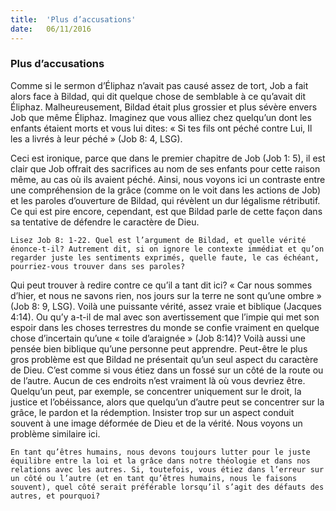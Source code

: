 ```yaml
---
title:  'Plus d’accusations'
date:   06/11/2016
---
```


### Plus d’accusations

Comme si le sermon d’Éliphaz n’avait pas causé assez de tort, Job a fait alors face à Bildad, qui dit quelque chose de semblable à ce qu’avait dit Éliphaz. Malheureusement, Bildad était plus grossier et plus sévère envers Job que même Éliphaz. Imaginez que vous alliez chez quelqu’un dont les enfants étaient morts et vous lui dites: « Si tes fils ont péché contre Lui, Il les a livrés à leur péché » (Job 8: 4, LSG).

Ceci est ironique, parce que dans le premier chapitre de Job (Job 1: 5), il est clair que Job offrait des sacrifices au nom de ses enfants pour cette raison même, au cas où ils avaient péché. Ainsi, nous voyons ici un contraste entre une compréhension de la grâce (comme on le voit dans les actions de Job) et les paroles d’ouverture de Bildad, qui révèlent un dur légalisme rétributif. Ce qui est pire encore, cependant, est que Bildad parle de cette façon dans sa tentative de défendre le caractère de Dieu.

`Lisez Job 8: 1-22. Quel est l’argument de Bildad, et quelle vérité énonce-t-il? Autrement dit, si on ignore le contexte immédiat et qu’on regarder juste les sentiments exprimés, quelle faute, le cas échéant, pourriez-vous trouver dans ses paroles?`

Qui peut trouver à redire contre ce qu’il a tant dit ici? « Car nous sommes d’hier, et nous ne savons rien, nos jours sur la terre ne sont qu’une ombre » (Job 8: 9, LSG). Voilà une puissante vérité, assez vraie et biblique (Jacques 4:14). Ou qu’y a-t-il de mal avec son avertissement que l’impie qui met son espoir dans les choses terrestres du monde se confie vraiment en quelque chose d’incertain qu’une « toile d’araignée » (Job 8:14)? Voilà aussi une pensée bien biblique qu’une personne peut apprendre. Peut-être le plus gros problème est que Bildad ne présentait qu’un seul aspect du caractère de Dieu. C’est comme si vous étiez dans un fossé sur un côté de la route ou de l’autre. Aucun de ces endroits n’est vraiment là où vous devriez être. Quelqu’un peut, par exemple, se concentrer uniquement sur le droit, la justice et l’obéissance, alors que quelqu’un d’autre peut se concentrer sur la grâce, le pardon et la rédemption. Insister trop sur un aspect conduit souvent à une image déformée de Dieu et de la vérité. Nous voyons un problème similaire ici.

`En tant qu’êtres humains, nous devons toujours lutter pour le juste équilibre entre la loi et la grâce dans notre théologie et dans nos relations avec les autres. Si, toutefois, vous étiez dans l’erreur sur un côté ou l’autre (et en tant qu’êtres humains, nous le faisons souvent), quel côté serait préférable lorsqu’il s’agit des défauts des autres, et pourquoi?`